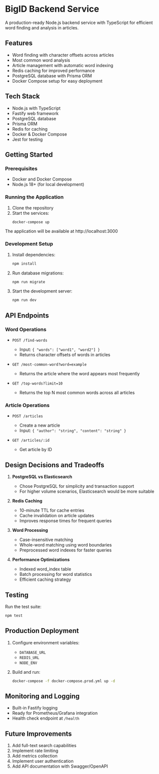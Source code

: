 # BigID Backend Service

A production-ready Node.js backend service with TypeScript for efficient word finding and analysis in articles.

## Features

- Word finding with character offsets across articles
- Most common word analysis
- Article management with automatic word indexing
- Redis caching for improved performance
- PostgreSQL database with Prisma ORM
- Docker Compose setup for easy deployment

## Tech Stack

- Node.js with TypeScript
- Fastify web framework
- PostgreSQL database
- Prisma ORM
- Redis for caching
- Docker & Docker Compose
- Jest for testing

## Getting Started

### Prerequisites

- Docker and Docker Compose
- Node.js 18+ (for local development)

### Running the Application

1. Clone the repository
2. Start the services:
   ```bash
   docker-compose up
   ```

The application will be available at http://localhost:3000

### Development Setup

1. Install dependencies:
   ```bash
   npm install
   ```

2. Run database migrations:
   ```bash
   npm run migrate
   ```

3. Start the development server:
   ```bash
   npm run dev
   ```

## API Endpoints

### Word Operations

- `POST /find-words`
  - Input: `{ "words": ["word1", "word2"] }`
  - Returns character offsets of words in articles

- `GET /most-common-word?word=example`
  - Returns the article where the word appears most frequently

- `GET /top-words?limit=10`
  - Returns the top N most common words across all articles

### Article Operations

- `POST /articles`
  - Create a new article
  - Input: `{ "author": "string", "content": "string" }`

- `GET /articles/:id`
  - Get article by ID

## Design Decisions and Tradeoffs

1. **PostgreSQL vs Elasticsearch**
   - Chose PostgreSQL for simplicity and transaction support
   - For higher volume scenarios, Elasticsearch would be more suitable

2. **Redis Caching**
   - 10-minute TTL for cache entries
   - Cache invalidation on article updates
   - Improves response times for frequent queries

3. **Word Processing**
   - Case-insensitive matching
   - Whole-word matching using word boundaries
   - Preprocessed word indexes for faster queries

4. **Performance Optimizations**
   - Indexed word_index table
   - Batch processing for word statistics
   - Efficient caching strategy

## Testing

Run the test suite:
```bash
npm test
```

## Production Deployment

1. Configure environment variables:
   - `DATABASE_URL`
   - `REDIS_URL`
   - `NODE_ENV`

2. Build and run:
   ```bash
   docker-compose -f docker-compose.prod.yml up -d
   ```

## Monitoring and Logging

- Built-in Fastify logging
- Ready for Prometheus/Grafana integration
- Health check endpoint at `/health`

## Future Improvements

1. Add full-text search capabilities
2. Implement rate limiting
3. Add metrics collection
4. Implement user authentication
5. Add API documentation with Swagger/OpenAPI 
